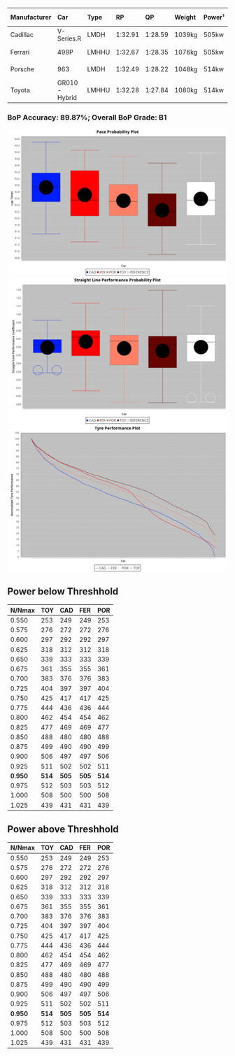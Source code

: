|Manufacturer|Car|Type|RP|QP|Weight|Power¹|Threshhold|PINC|Power²|E/Stint|AVG Vmax|FDS|RDLC|L/Stint|BOP-Grade|ModelAccuracy|ModelPoints|Match%|
|:-|:-|:-|:-|:-|:-|:-|:-|:-|:-|:-|:-|:-|:-|:-|:-|:-|:-|:-|
|Cadillac|V-Series.R|LMDH|1:32.91|1:28.59|1039kg|505kw|0.0kph|0%|505kw|879MJ|317.39kph-342.24kph|-|1.03|41|+C2|98.38%|1765|74.15%|
|Ferrari|499P|LMHHU|1:32.67|1:28.35|1076kg|505kw|0.0kph|0%|505kw|889MJ|320.19kph-343.01kph|190kph|1.02|41|~A1|92.24%|2247|100.00%|
|Porsche|963|LMDH|1:32.49|1:28.22|1048kg|514kw|0.0kph|0%|514kw|897MJ|319.86kph-343.84kph|-|1.02|41|~A1|96.81%|5438|95.85%|
|Toyota|GR010 - Hybrid|LMHHU|1:32.28|1:27.84|1080kg|514kw|0.0kph|0%|514kw|907MJ|318.39kph-351.01kph|190kph|1.02|41|-B1|86.04%|1751|89.46%|

### BoP Accuracy: 89.87%; Overall BoP Grade: B1
![](BOP/WEC2024/FUJI/PREDEFINED/IMG/OFFICIAL.png)![](BOP/WEC2024/FUJI/PREDEFINED/IMG/OFFICIAL_sp.png)![](BOP/WEC2024/FUJI/PREDEFINED/IMG/OFFICIAL_tw.png)
## Power below Threshhold
|N/Nmax|TOY|CAD|FER|POR|
|:-|:-|:-|:-|:-|
|0.550|253|249|249|253|
|0.575|276|272|272|276|
|0.600|297|292|292|297|
|0.625|318|312|312|318|
|0.650|339|333|333|339|
|0.675|361|355|355|361|
|0.700|383|376|376|383|
|0.725|404|397|397|404|
|0.750|425|417|417|425|
|0.775|444|436|436|444|
|0.800|462|454|454|462|
|0.825|477|469|469|477|
|0.850|488|480|480|488|
|0.875|499|490|490|499|
|0.900|506|497|497|506|
|0.925|511|502|502|511|
|**0.950**|**514**|**505**|**505**|**514**|
|0.975|512|503|503|512|
|1.000|508|500|500|508|
|1.025|439|431|431|439|

## Power above Threshhold
|N/Nmax|TOY|CAD|FER|POR|
|:-|:-|:-|:-|:-|
|0.550|253|249|249|253|
|0.575|276|272|272|276|
|0.600|297|292|292|297|
|0.625|318|312|312|318|
|0.650|339|333|333|339|
|0.675|361|355|355|361|
|0.700|383|376|376|383|
|0.725|404|397|397|404|
|0.750|425|417|417|425|
|0.775|444|436|436|444|
|0.800|462|454|454|462|
|0.825|477|469|469|477|
|0.850|488|480|480|488|
|0.875|499|490|490|499|
|0.900|506|497|497|506|
|0.925|511|502|502|511|
|**0.950**|**514**|**505**|**505**|**514**|
|0.975|512|503|503|512|
|1.000|508|500|500|508|
|1.025|439|431|431|439|
